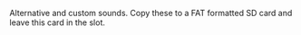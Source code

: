 Alternative and custom sounds. Copy these to a FAT formatted SD card and leave this card in the slot.
